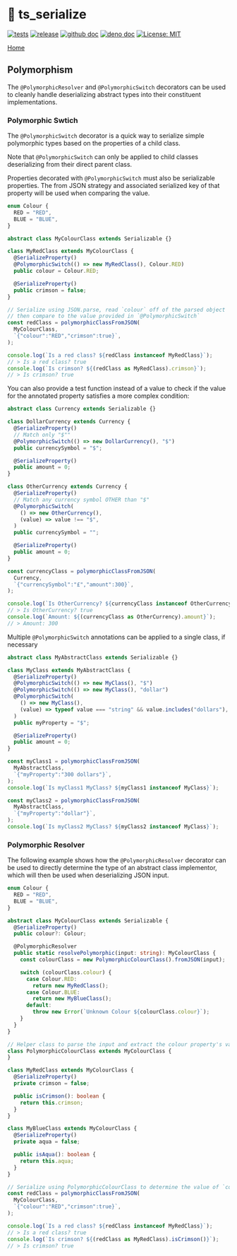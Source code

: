 # 🥣 ts_serialize

[![tests](https://github.com/GameBridgeAI/ts_serialize/workflows/tests/badge.svg)](https://github.com/GameBridgeAI/ts_serialize/workflows/tests/badge.svg)
[![release](https://github.com/GameBridgeAI/ts_serialize/workflows/release/badge.svg)](https://github.com/GameBridgeAI/ts_serialize/workflows/release/badge.svg)
[![github doc](https://img.shields.io/badge/github-doc-5279AA.svg)](https://gamebridgeai.github.io/ts_serialize)
[![deno doc](https://doc.deno.land/badge.svg)](https://doc.deno.land/https/deno.land/x/ts_serialize/mod.ts)
[![License: MIT](https://img.shields.io/badge/License-MIT-yellow.svg)](https://opensource.org/licenses/MIT)

[Home](./index)

## Polymorphism

The `@PolymorphicResolver` and `@PolymorphicSwitch` decorators can be used to
cleanly handle deserializing abstract types into their constituent
implementations.

### Polymorphic Swtich

The `@PolymorphicSwitch` decorator is a quick way to serialize simple
polymorphic types based on the properties of a child class.

Note that `@PolymorphicSwitch` can only be applied to child classes
deserializing from their direct parent class.

Properties decorated with `@PolymorphicSwitch` must also be serializable
properties. The from JSON strategy and associated serialized key of that
property will be used when comparing the value.

```ts
enum Colour {
  RED = "RED",
  BLUE = "BLUE",
}

abstract class MyColourClass extends Serializable {}

class MyRedClass extends MyColourClass {
  @SerializeProperty()
  @PolymorphicSwitch(() => new MyRedClass(), Colour.RED)
  public colour = Colour.RED;

  @SerializeProperty()
  public crimson = false;
}

// Serialize using JSON.parse, read `colour` off of the parsed object
// then compare to the value provided in `@PolymorphicSwitch`
const redClass = polymorphicClassFromJSON(
  MyColourClass,
  `{"colour":"RED","crimson":true}`,
);

console.log(`Is a red class? ${redClass instanceof MyRedClass}`);
// > Is a red class? true
console.log(`Is crimson? ${(redClass as MyRedClass).crimson}`);
// > Is crimson? true
```

You can also provide a test function instead of a value to check if the value
for the annotated property satisfies a more complex condition:

```ts
abstract class Currency extends Serializable {}

class DollarCurrency extends Currency {
  @SerializeProperty()
  // Match only "$""
  @PolymorphicSwitch(() => new DollarCurrency(), "$")
  public currencySymbol = "$";

  @SerializeProperty()
  public amount = 0;
}

class OtherCurrency extends Currency {
  @SerializeProperty()
  // Match any currency symbol OTHER than "$"
  @PolymorphicSwitch(
    () => new OtherCurrency(),
    (value) => value !== "$",
  )
  public currencySymbol = "";

  @SerializeProperty()
  public amount = 0;
}

const currencyClass = polymorphicClassFromJSON(
  Currency,
  `{"currencySymbol":"£","amount":300}`,
);

console.log(`Is OtherCurrency? ${currencyClass instanceof OtherCurrency}`);
// > Is OtherCurrency? true
console.log(`Amount: ${(currencyClass as OtherCurrency).amount}`);
// > Amount: 300
```

Multiple `@PolymorphicSwitch` annotations can be applied to a single class, if
necessary

```ts
abstract class MyAbstractClass extends Serializable {}

class MyClass extends MyAbstractClass {
  @SerializeProperty()
  @PolymorphicSwitch(() => new MyClass(), "$")
  @PolymorphicSwitch(() => new MyClass(), "dollar")
  @PolymorphicSwitch(
    () => new MyClass(),
    (value) => typeof value === "string" && value.includes("dollars"),
  )
  public myProperty = "$";

  @SerializeProperty()
  public amount = 0;
}

const myClass1 = polymorphicClassFromJSON(
  MyAbstractClass,
  `{"myProperty":"300 dollars"}`,
);
console.log(`Is myClass1 MyClass? ${myClass1 instanceof MyClass}`);

const myClass2 = polymorphicClassFromJSON(
  MyAbstractClass,
  `{"myProperty":"dollar"}`,
);
console.log(`Is myClass2 MyClass? ${myClass2 instanceof MyClass}`);
```

### Polymorphic Resolver

The following example shows how the `@PolymorphicResolver` decorator can be used
to directly determine the type of an abstract class implementor, which will then
be used when deserializing JSON input.

```ts
enum Colour {
  RED = "RED",
  BLUE = "BLUE",
}

abstract class MyColourClass extends Serializable {
  @SerializeProperty()
  public colour?: Colour;

  @PolymorphicResolver
  public static resolvePolymorphic(input: string): MyColourClass {
    const colourClass = new PolymorphicColourClass().fromJSON(input);

    switch (colourClass.colour) {
      case Colour.RED:
        return new MyRedClass();
      case Colour.BLUE:
        return new MyBlueClass();
      default:
        throw new Error(`Unknown Colour ${colourClass.colour}`);
    }
  }
}

// Helper class to parse the input and extract the colour property's value
class PolymorphicColourClass extends MyColourClass {
}

class MyRedClass extends MyColourClass {
  @SerializeProperty()
  private crimson = false;

  public isCrimson(): boolean {
    return this.crimson;
  }
}

class MyBlueClass extends MyColourClass {
  @SerializeProperty()
  private aqua = false;

  public isAqua(): boolean {
    return this.aqua;
  }
}

// Serialize using PolymorphicColourClass to determine the value of `colour`, then serialize using `MyRedClass`
const redClass = polymorphicClassFromJSON(
  MyColourClass,
  `{"colour":"RED","crimson":true}`,
);

console.log(`Is a red class? ${redClass instanceof MyRedClass}`);
// > Is a red class? true
console.log(`Is crimson? ${(redClass as MyRedClass).isCrimson()}`);
// > Is crimson? true
```
